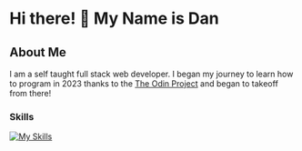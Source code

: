 # Hi there! 👋 My Name is Dan

<!--
**rann143/rann143** is a ✨ _special_ ✨ repository because its `README.md` (this file) appears on your GitHub profile.
-->

## About Me
I am a self taught full stack web developer. I began my journey to learn how to program in 2023 thanks to the [The Odin Project](https://www.theodinproject.com/about) and began to takeoff from there!

### Skills

[![My Skills](https://skillicons.dev/icons?i=js,html,css,nodejs,mongodb,postgres,webpack,npm)](https://skillicons.dev)

